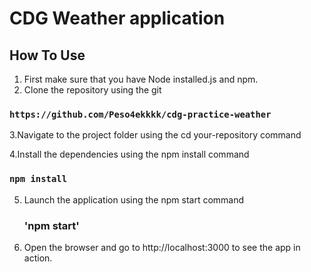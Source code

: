 # CDG Weather application

## How To Use
1. First make sure that you have Node installed.js and npm.
2. Clone the repository using the git
### `https://github.com/Peso4ekkkk/cdg-practice-weather`

3.Navigate to the project folder using the cd your-repository command

4.Install the dependencies using the npm install command 
### `npm install`
5. Launch the application using the npm start command
   ### 'npm start'
6. Open the browser and go to http://localhost:3000 to see the app in action. 

